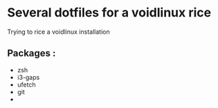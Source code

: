 # Several dotfiles for a voidlinux rice
Trying to rice a voidlinux installation

## Packages :
* zsh
* i3-gaps
* ufetch
* git
* 

